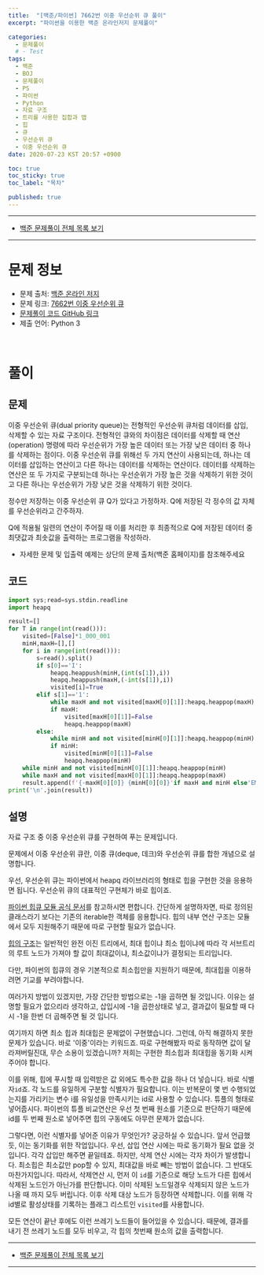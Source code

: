 ```yaml
---
title:  "[백준/파이썬] 7662번 이중 우선순위 큐 풀이"
excerpt: "파이썬을 이용한 백준 온라인저지 문제풀이"

categories:
  - 문제풀이
  # - Test
tags:
  - 백준
  - BOJ
  - 문제풀이
  - PS
  - 파이썬
  - Python
  - 자료 구조
  - 트리를 사용한 집합과 맵
  - 힙
  - 큐
  - 우선순위 큐
  - 이중 우선순위 큐
date: 2020-07-23 KST 20:57 +0900

toc: true
toc_sticky: true
toc_label: "목차"

published: true
---
```


- - -

 - [백준 문제풀이 전체 목록 보기](/boj)

- - -

# 문제 정보
 - 문제 출처: [백준 온라인 저지](http://boj.kr/)
 - 문제 링크: [7662번 이중 우선순위 큐](https://www.acmicpc.net/problem/7662)
 - [문제풀이 코드 GitHub 링크](https://github.com/NeoMindStd/CodingLife)
 - 제출 언어: Python 3
 
 <br>

# 풀이

## 문제

이중 우선순위 큐(dual priority queue)는 전형적인 우선순위 큐처럼 데이터를 삽입, 삭제할 수 있는 자료 구조이다. 전형적인 큐와의 차이점은 데이터를 삭제할 때 연산(operation) 명령에 따라 우선순위가 가장 높은 데이터 또는 가장 낮은 데이터 중 하나를 삭제하는 점이다. 이중 우선순위 큐를 위해선 두 가지 연산이 사용되는데, 하나는 데이터를 삽입하는 연산이고 다른 하나는 데이터를 삭제하는 연산이다. 데이터를 삭제하는 연산은 또 두 가지로 구분되는데 하나는 우선순위가 가장 높은 것을 삭제하기 위한 것이고 다른 하나는 우선순위가 가장 낮은 것을 삭제하기 위한 것이다. 

정수만 저장하는 이중 우선순위 큐 Q가 있다고 가정하자. Q에 저장된 각 정수의 값 자체를 우선순위라고 간주하자. 

Q에 적용될 일련의 연산이 주어질 때 이를 처리한 후 최종적으로 Q에 저장된 데이터 중 최댓값과 최솟값을 출력하는 프로그램을 작성하라.

* 자세한 문제 및 입출력 예제는 상단의 문제 출처(백준 홈페이지)를 참조해주세요

## 코드

```python
import sys;read=sys.stdin.readline
import heapq

result=[]
for T in range(int(read())):
    visited=[False]*1_000_001
    minH,maxH=[],[]
    for i in range(int(read())):
        s=read().split()
        if s[0]=='I':
            heapq.heappush(minH,(int(s[1]),i))
            heapq.heappush(maxH,(-int(s[1]),i))
            visited[i]=True
        elif s[1]=='1':
            while maxH and not visited[maxH[0][1]]:heapq.heappop(maxH)
            if maxH:
                visited[maxH[0][1]]=False
                heapq.heappop(maxH)
        else:
            while minH and not visited[minH[0][1]]:heapq.heappop(minH)
            if minH:
                visited[minH[0][1]]=False
                heapq.heappop(minH)
    while minH and not visited[minH[0][1]]:heapq.heappop(minH)
    while maxH and not visited[maxH[0][1]]:heapq.heappop(maxH)
    result.append(f'{-maxH[0][0]} {minH[0][0]}'if maxH and minH else'EMPTY')
print('\n'.join(result))
```

## 설명

자료 구조 중 이중 우선순위 큐를 구현하여 푸는 문제입니다.

문제에서 이중 우선순위 큐란, 이중 큐(deque, 데크)와 우선순위 큐를 합한 개념으로 설명합니다.

우선, 우선순위 큐는 파이썬에서 heapq 라이브러리의 형태로 힙을 구현한 것을 응용하면 됩니다. 우선순위 큐의 대표적인 구현체가 바로 힙이죠.

[파이썬 힙큐 모듈 공식 문서](https://docs.python.org/ko/3/library/heapq.html?highlight=heapq#module-heapq)를 참고하시면 편합니다. 간단하게 설명하자면, 따로 정의된 클래스라기 보다는 기존의 iterable한 객체를 응용합니다. 힙의 내부 연산 구조는 모듈에서 모두 지원해주기 때문에 따로 구현할 필요가 없습니다.

[힙의 구조](https://namu.wiki/w/%ED%9E%99%20%ED%8A%B8%EB%A6%AC?from=%ED%9E%99)는 일반적인 완전 이진 트리에서, 최대 힙이냐 최소 힙이냐에 따라 각 서브트리의 루트 노드가 가져야 할 값이 최대값이냐, 최소값이냐가 결정되는 트리입니다.

다만, 파이썬의 힙큐의 경우 기본적으로 최소힙만을 지원하기 때문에, 최대힙을 이용하려면 기교를 부려야합니다.

여러가지 방법이 있겠지만, 가장 간단한 방법으로는 -1을 곱하면 될 것입니다. 이유는 설명할 필요가 없으리라 생각하고, 삽입시에 -1을 곱한상태로 넣고, 결과값이 필요할 때 다시 -1을 한번 더 곱해주면 될 것 입니다.

여기까지 하면 최소 힙과 최대힙은 문제없이 구현했습니다. 그런데, 아직 해결하지 못한 문제가 있습니다. 바로 '이중'이라는 키워드죠. 따로 구현해봤자 따로 동작하면 값이 달라져버릴진대, 무슨 소용이 있겠습니까? 저희는 구현한 최소힙과 최대힙을 동기화 시켜주어야 합니다.

이를 위해, 힙에 푸시할 때 입력받은 값 외에도 특수한 값을 하나 더 넣습니다. 바로 식별자`id`죠. 각 노드를 유일하게 구분할 식별자가 필요합니다. 이는 반복문이 몇 번 수행되었는지를 가리키는 변수 i를 유일성을 만족시키는 id로 사용할 수 있습니다. 튜플의 형태로 넣어줍시다. 파이썬의 튜플 비교연산은 우선 첫 번째 원소를 기준으로 판단하기 때문에 id를 두 번째 원소로 넣어주면 힙의 구동에도 아무런 문제가 없습니다.

그렇다면, 이런 식별자를 넣어준 이유가 무엇인가? 궁긍하실 수 있습니다. 앞서 언급했듯, 이는 동기화를 위한 작업입니다. 우선, 삽입 연산 시에는 따로 동기화가 필요 없을 것입니다. 각각 삽입만 해주면 끝일테죠. 하지만, 삭제 연산 시에는 각자 차이가 발생합니다. 최소힙은 최소값만 pop할 수 있지, 최대값을 바로 빼는 방법이 없습니다. 그 반대도 마찬가지입니다. 따라서, 삭제연산 시, 먼저 이 `id`를 기준으로 해당 노드가 다른 힙에서 삭제된 노드인가 아닌가를 판단합니다. 이미 삭제된 노드일경우 삭제되지 않은 노드가 나올 때 까지 모두 버립니다. 이후 삭제 대상 노드가 등장하면 삭제합니다. 이를 위해 각 id별로 활성상태를 기록하는 플래그 리스트인 `visited`를 사용합니다.

모든 연산이 끝난 후에도 이런 쓰레기 노드들이 들어있을 수 있습니다. 때문에, 결과를 내기 전 쓰레기 노드를 모두 비우고, 각 힙의 첫번째 원소의 값을 출력합니다.


- - -

 - [백준 문제풀이 전체 목록 보기](/boj)

- - -